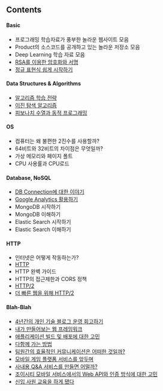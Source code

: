 ## Contents

#### Basic

- 프로그래밍 학습자료가 풍부한 놀라운 웹사이트 모음
- Product의 소스코드를 공개하고 있는 놀라운 저장소 모음
- Deep Learning 학습 자료 모음
- [RSA를 이용한 암호화와 서명](https://github.com/stunstunstun/awesome-wiki/blob/master/Fundamental/encryption-with-rsa.md)
- [정규 표현식 쉽게 시작하기](../../master/Fundamental/awesome-regular-expression.md)

#### Data Structures & Algorithms

- [알고리즘 학습 전략]()
- [이진 탐색 알고리즘](https://github.com/stunstunstun/awesome-wiki/blob/master/Fundamental/algorithms-binary-search.md)
- [피보나치 수열과 동적 프로그래밍](https://github.com/stunstunstun/awesome-wiki/blob/master/Fundamental/algorithms-fibo-and-dynamic-programming.md)

#### OS

- 컴퓨터는 왜 불편한 2진수를 사용할까?
- 64비트와 32비트의 차이점은 무엇일까?
- 가상 메모리와 페이지 폴트
- CPU 사용률과 CPU로드

#### Database, NoSQL

- [DB Connection에 대한 이야기](https://github.com/stunstunstun/awesome-wiki/blob/master/Fundamental/database-connection-pool.md)
- [Google Analytics 활용하기](https://github.com/stunstunstun/awesome-wiki/blob/master/Fundamental/data-analysis-google-analytics.md)
- MongoDB 시작하기
- MongoDB 이해하기
- Elastic Search 시작하기
- Elastic Search 이해하기

#### HTTP

- 인터넷은 어떻게 작동하는가?
- [HTTP](https://developer.mozilla.org/en-US/docs/Web/HTTP)
- HTTP 완벽 가이드
- HTTP의 접근제한과 CORS 정책
- [HTTP/2
](http://httpwg.org/specs/rfc7540.html)
- [더 빠른 웹을 위해 HTTP/2](https://www.slideshare.net/eungjun/http2-40582114)

#### Blah-Blah

- [4년간의 개인 기술 블로그 운영 회고하기](https://github.com/stunstunstun/awesome-wiki/blob/master/Fundamental/blahblah-writing-as-programmer.md)
- [내가 만들어보는 웹 프레임워크](https://github.com/stunstunstun/awesome-wiki/blob/master/Fundamental/algorithms-fibo-and-dynamic-programming.md)
- [애플리케이션 빌드 및 배포에 대한 고민](https://github.com/stunstunstun/awesome-wiki/blob/master/Fundamental/blahblah-remind-how-to-ci.md)
- [다함께 가는 방법](https://github.com/stunstunstun/awesome-wiki/blob/master/Fundamental/blahblah-lets-go-together.md)
- [팀원간의 효율적인 커뮤니케이션은 어떠한 것일까?](https://github.com/stunstunstun/awesome-wiki/blob/master/Fundamental/blahblah-what-is-communication.md)
- [모바일 게임 플랫폼 서비스를 앞두며](https://github.com/stunstunstun/awesome-wiki/blob/master/Fundamental/blahblah-my-first-sdk-release.md)
- [사내용 Q&A 서비스를 만들면 어떨까?](https://github.com/stunstunstun/awesome-wiki/blob/master/Fundamental/blahblah-i-need-some-place-to-talk.md)
- [조이시티 모바일 서비스에서의 Web API와 인증 방식에 대한 고민](https://github.com/stunstunstun/awesome-wiki/blob/master/Fundamental/blahblah-study-in-web-api.md)
- [신입 사원 교육을 하게 됐다](https://github.com/stunstunstun/awesome-wiki/blob/master/Fundamental/blahblah-hello-newbies.md)
